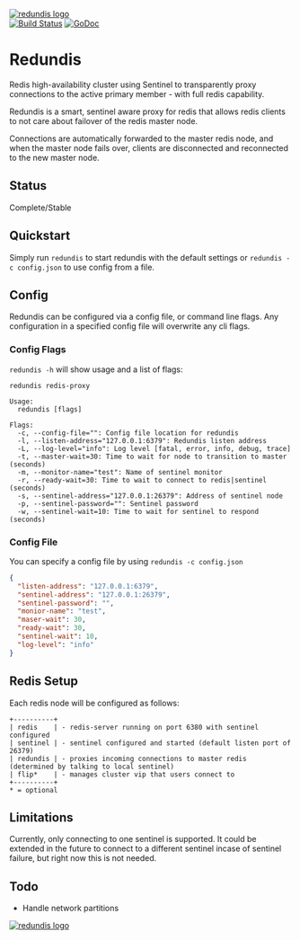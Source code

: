 [![redundis logo](http://nano-assets.gopagoda.io/readme-headers/redundis.png)](http://nanobox.io/open-source#redundis)  
[![Build Status](https://travis-ci.org/nanopack/redundis.svg)](https://travis-ci.org/nanopack/redundis)
[![GoDoc](https://godoc.org/github.com/nanopack/redundis?status.svg)](https://godoc.org/github.com/nanopack/redundis)

# Redundis

Redis high-availability cluster using Sentinel to transparently proxy connections to the active primary member - with full redis capability.

Redundis is a smart, sentinel aware proxy for redis that allows redis clients to not care about failover of the redis master node.

Connections are automatically forwarded to the master redis node, and when the master node fails over, clients are disconnected and reconnected to the new master node.

## Status

Complete/Stable

## Quickstart

Simply run `redundis` to start redundis with the default settings or `redundis -c config.json` to use config from a file.

## Config

Redundis can be configured via a config file, or command line flags. Any configuration in a specified config file will overwrite any cli flags.

### Config Flags

`redundis -h` will show usage and a list of flags:

```
redundis redis-proxy

Usage:
  redundis [flags]

Flags:
  -c, --config-file="": Config file location for redundis
  -l, --listen-address="127.0.0.1:6379": Redundis listen address
  -L, --log-level="info": Log level [fatal, error, info, debug, trace]
  -t, --master-wait=30: Time to wait for node to transition to master (seconds)
  -m, --monitor-name="test": Name of sentinel monitor
  -r, --ready-wait=30: Time to wait to connect to redis|sentinel (seconds)
  -s, --sentinel-address="127.0.0.1:26379": Address of sentinel node
  -p, --sentinel-password="": Sentinel password
  -w, --sentinel-wait=10: Time to wait for sentinel to respond (seconds)
```

### Config File

You can specify a config file by using `redundis -c config.json`
```json
{
  "listen-address": "127.0.0.1:6379",
  "sentinel-address": "127.0.0.1:26379",
  "sentinel-password": "",
  "monior-name": "test",
  "maser-wait": 30,
  "ready-wait": 30,
  "sentinel-wait": 10,
  "log-level": "info"
}
```

## Redis Setup

Each redis node will be configured as follows:
```
+----------+
| redis    | - redis-server running on port 6380 with sentinel configured
| sentinel | - sentinel configured and started (default listen port of 26379)
| redundis | - proxies incoming connections to master redis (determined by talking to local sentinel)
| flip*    | - manages cluster vip that users connect to
+----------+
* = optional
```

## Limitations

Currently, only connecting to one sentinel is supported. It could be extended in the future to connect to a different sentinel incase of sentinel failure, but right now this is not needed.

## Todo

- Handle network partitions

[![redundis logo](http://nano-assets.gopagoda.io/open-src/nanobox-open-src.png)](http://nanobox.io/open-source)
